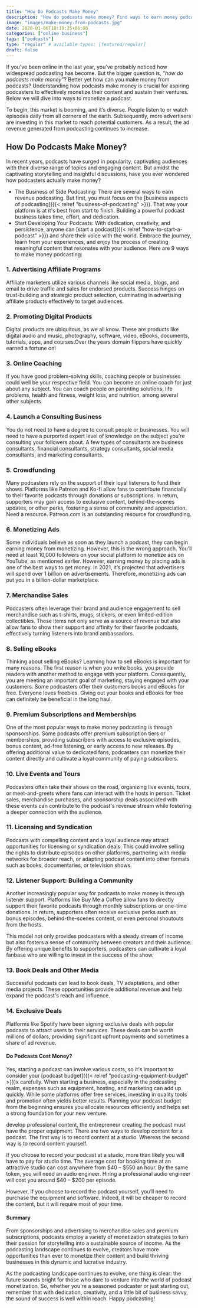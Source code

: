 ```yaml
---
title: "How Do Podcasts Make Money"
description: "How do podcasts make money? Find ways to earn money podcasting. Discover 11 monetization strategies for your platform."
image: "images/make-money-from-podcasts.jpg"
date: 2020-01-06T18:19:25+06:00
categories: ["online business"]
tags: ["podcasts"]
type: "regular" # available types: [featured/regular]
draft: false
---
```


If you’ve been online in the last year, you’ve probably noticed how widespread podcasting has become. But the bigger question is, "*how do podcasts make money*"? Better yet how can you make money from podcasts? Understanding how podcasts make money is crucial for aspiring podcasters to effectively monetize their content and sustain their ventures. Below we will dive into ways to monetize a podcast.

To begin, this market is booming, and it’s diverse. People listen to or watch episodes daily from all corners of the earth. Subsequently, more advertisers are investing in this market to reach potential customers. As a result, the ad revenue generated from podcasting continues to increase.

## How Do Podcasts Make Money?

In recent years, podcasts have surged in popularity, captivating audiences with their diverse range of topics and engaging content. But amidst the captivating storytelling and insightful discussions, have you ever wondered how podcasters actually make money?

* The Business of Side Podcasting: There are several ways to earn revenue podcasting. But first, you must focus on the [business aspects of podcasting]({{< relref "business-of-podcasting" >}}). That way your platform is at it's best from start to finish. Building a powerful podcast business takes time, effort, and dedication.
* Start Developing Your Podcasts: With dedication, creativity, and persistence, anyone can [start a podcast]({{< relref "how-to-start-a-podcast" >}}) and share their voice with the world. Embrace the journey, learn from your experiences, and enjoy the process of creating meaningful content that resonates with your audience. Here are 9 ways to make money podcasting:

### 1. Advertising Affiliate Programs

Affiliate marketers utilize various channels like social media, blogs, and email to drive traffic and sales for endorsed products. Success hinges on trust-building and strategic product selection, culminating in advertising affiliate products effectively to target audiences.

### 2. Promoting Digital Products

Digital products are ubiquitous, as we all know. These are products like digital audio and music, photography, software, video, eBooks, documents, tutorials, apps, and courses.Over the years domain flippers have quickly earned a fortune onl

### 3. Online Coaching

If you have good problem-solving skills, coaching people or businesses could well be your respective field. You can become an online coach for just about any subject. You can coach people on parenting solutions, life problems, health and fitness, weight loss, and nutrition, among several other subjects.

### 4. Launch a Consulting Business

You do not need to have a degree to consult people or businesses. You will need to have a purported expert level of knowledge on the subject you’re consulting your followers about. A few types of consultants are business consultants, financial consultants, strategy consultants, social media consultants, and marketing consultants.

### 5. Crowdfunding

Many podcasters rely on the support of their loyal listeners to fund their shows. Platforms like Patreon and Ko-fi allow fans to contribute financially to their favorite podcasts through donations or subscriptions. In return, supporters may gain access to exclusive content, behind-the-scenes updates, or other perks, fostering a sense of community and appreciation. Need a resource. Patreon.com is an outstanding resource for crowdfunding.

### 6. Monetizing Ads

Some individuals believe as soon as they launch a podcast, they can begin earning money from monetizing. However, this is the wrong approach. You’ll need at least 10,000 followers on your social platform to monetize ads on YouTube, as mentioned earlier. However, earning money by placing ads is one of the best ways to get money. In 2021, it’s projected that advertisers will spend over 1 billion on advertisements. Therefore, monetizing ads can put you in a billion-dollar marketplace.

### 7. Merchandise Sales

Podcasters often leverage their brand and audience engagement to sell merchandise such as t-shirts, mugs, stickers, or even limited-edition collectibles. These items not only serve as a source of revenue but also allow fans to show their support and affinity for their favorite podcasts, effectively turning listeners into brand ambassadors.

### 8. Selling eBooks

Thinking about selling eBooks? Learning how to sell eBooks is important for many reasons. The first reason is when you write books, you provide readers with another method to engage with your platform. Consequently, you are meeting an important goal of marketing, staying engaged with your customers. Some podcasters offer their customers books and eBooks for free. Everyone loves freebies. Giving out your books and eBooks for free can definitely be beneficial in the long haul.

### 9. Premium Subscriptions and Memberships

One of the most popular ways to make money podcasting is through sponsorships. Some podcasts offer premium subscription tiers or memberships, providing subscribers with access to exclusive episodes, bonus content, ad-free listening, or early access to new releases. By offering additional value to dedicated fans, podcasters can monetize their content directly and cultivate a loyal community of paying subscribers.

### 10. Live Events and Tours

Podcasters often take their shows on the road, organizing live events, tours, or meet-and-greets where fans can interact with the hosts in person. Ticket sales, merchandise purchases, and sponsorship deals associated with these events can contribute to the podcast's revenue stream while fostering a deeper connection with the audience.

### 11. Licensing and Syndication

Podcasts with compelling content and a loyal audience may attract opportunities for licensing or syndication deals. This could involve selling the rights to distribute episodes on other platforms, partnering with media networks for broader reach, or adapting podcast content into other formats such as books, documentaries, or television shows.

### 12. Listener Support: Building a Community

Another increasingly popular way for podcasts to make money is through listener support. Platforms like Buy Me a Coffee allow fans to directly support their favorite podcasts through monthly subscriptions or one-time donations. In return, supporters often receive exclusive perks such as bonus episodes, behind-the-scenes content, or even personal shoutouts from the hosts.

This model not only provides podcasters with a steady stream of income but also fosters a sense of community between creators and their audience. By offering unique benefits to supporters, podcasters can cultivate a loyal fanbase who are willing to invest in the success of the show.

### 13. Book Deals and Other Media

Successful podcasts can lead to book deals, TV adaptations, and other media projects. These opportunities provide additional revenue and help expand the podcast's reach and influence.

### 14. Exclusive Deals

Platforms like Spotify have been signing exclusive deals with popular podcasts to attract users to their services. These deals can be worth millions of dollars, providing significant upfront payments and sometimes a share of ad revenue.

#### Do Podcasts Cost Money?

Yes, starting a podcast can involve various costs, so it's important to consider your [podcast budget]({{< relref "podcasting-equipment-budget" >}})x carefully. When starting a business, especially in the podcasting realm, expenses such as equipment, hosting, and marketing can add up quickly. While some platforms offer free services, investing in quality tools and promotion often yields better results. Planning your podcast budget from the beginning ensures you allocate resources efficiently and helps set a strong foundation for your new venture.

develop professional content, the entrepreneur creating the podcast must have the proper equipment. There are two ways to develop content for a podcast. The first way is to record content at a studio. Whereas the second way is to record content yourself.

If you choose to record your podcast at a studio, more than likely you will have to pay for studio time. The average cost for booking time at an attractive studio can cost anywhere from $40 – $550 an hour. By the same token, you will need an audio engineer. Hiring a professional audio engineer will cost you around $40 – $200 per episode.

However, if you choose to record the podcast yourself, you’ll need to purchase the equipment and software. Indeed, it will be cheaper to record the content, but it will require most of your time.

#### Summary

From sponsorships and advertising to merchandise sales and premium subscriptions, podcasts employ a variety of monetization strategies to turn their passion for storytelling into a sustainable source of income. As the podcasting landscape continues to evolve, creators have more opportunities than ever to monetize their content and build thriving businesses in this dynamic and lucrative industry.

As the podcasting landscape continues to evolve, one thing is clear: the future sounds bright for those who dare to venture into the world of podcast monetization. So, whether you're a seasoned podcaster or just starting out, remember that with dedication, creativity, and a little bit of business savvy, the sound of success is well within reach. Happy podcasting!
